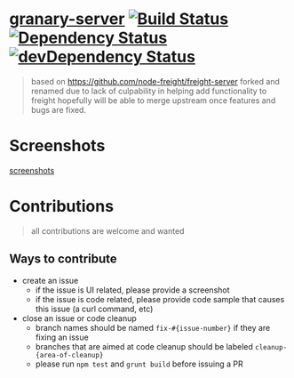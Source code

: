 # [granary-server](http://gabrielcsapo.github.io/granary-server/) [![Build Status](https://travis-ci.org/gabrielcsapo/granary-server.svg?branch=master)](https://travis-ci.org/gabrielcsapo/granary-server) [![Dependency Status](https://david-dm.org/gabrielcsapo/granary-server.svg)](https://david-dm.org/gabrielcsapo/granary-server) [![devDependency Status](https://david-dm.org/gabrielcsapo/granary-server/dev-status.svg)](https://david-dm.org/gabrielcsapo/granary-server#info=devDependencies)

> based on https://github.com/node-freight/freight-server
> forked and renamed due to lack of culpability in helping add functionality to freight
> hopefully will be able to merge upstream once features and bugs are fixed.

# Screenshots

[screenshots](doc)

# Contributions

> all contributions are welcome and wanted

## Ways to contribute

- create an issue
    - if the issue is UI related, please provide a screenshot
    - if the issue is code related, please provide code sample that causes this issue (a curl command, etc)
- close an issue or code cleanup
    - branch names should be named `fix-#{issue-number}` if they are fixing an issue
    - branches that are aimed at code cleanup should be labeled `cleanup-{area-of-cleanup}`
    - please run `npm test` and `grunt build` before issuing a PR
